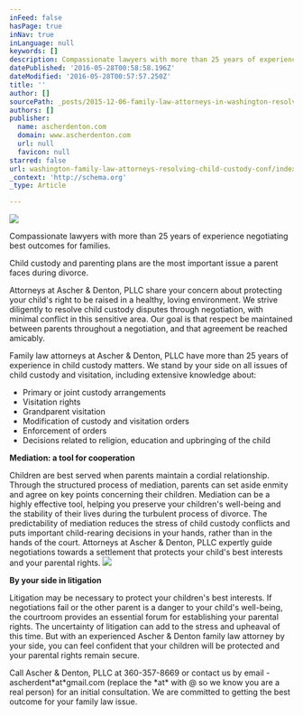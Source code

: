 ```yaml
---
inFeed: false
hasPage: true
inNav: true
inLanguage: null
keywords: []
description: Compassionate lawyers with more than 25 years of experience negotiating best outcomes for families.
datePublished: '2016-05-28T00:58:58.196Z'
dateModified: '2016-05-28T00:57:57.250Z'
title: ''
author: []
sourcePath: _posts/2015-12-06-family-law-attorneys-in-washington-resolve-child-custody-con.md
authors: []
publisher:
  name: ascherdenton.com
  domain: www.ascherdenton.com
  url: null
  favicon: null
starred: false
url: washington-family-law-attorneys-resolving-child-custody-conf/index.html
_context: 'http://schema.org'
_type: Article

---
```

![](https://the-grid-user-content.s3-us-west-2.amazonaws.com/e02cb4b2-454d-49bc-bb1d-9b608c003848.jpg)

Compassionate lawyers with more than 25 years of experience negotiating best outcomes for families.

Child custody and parenting plans are the most important issue a parent faces during divorce.

Attorneys at Ascher & Denton, PLLC share your concern about protecting your child's right to be raised in a healthy, loving environment. We strive diligently to resolve child custody disputes through negotiation, with minimal conflict in this sensitive area. Our goal is that respect be maintained between parents throughout a negotiation, and that agreement be reached amicably.

Family law attorneys at Ascher & Denton, PLLC have more than 25 years of experience in child custody matters. We stand by your side on all issues of child custody and visitation, including extensive knowledge about:

* Primary or joint custody arrangements
* Visitation rights
* Grandparent visitation
* Modification of custody and visitation orders
* Enforcement of orders
* Decisions related to religion, education and upbringing of the child

**Mediation: a tool for cooperation**

Children are best served when parents maintain a cordial relationship. Through the structured process of mediation, parents can set aside enmity and agree on key points concerning their children. Mediation can be a highly effective tool, helping you preserve your children's well-being and the stability of their lives during the turbulent process of divorce. The predictability of mediation reduces the stress of child custody conflicts and puts important child-rearing decisions in your hands, rather than in the hands of the court. Attorneys at Ascher & Denton, PLLC expertly guide negotiations towards a settlement that protects your child's best interests and your parental rights.
![](https://the-grid-user-content.s3-us-west-2.amazonaws.com/fd866475-4003-45f6-ab08-b39e9f5da3cc.jpg)

**By your side in litigation**

Litigation may be necessary to protect your children's best interests. If negotiations fail or the other parent is a danger to your child's well-being, the courtroom provides an essential forum for establishing your parental rights. The uncertainty of litigation can add to the stress and upheaval of this time. But with an experienced Ascher & Denton family law attorney by your side, you can feel confident that your children will be protected and your parental rights remain secure.

Call Ascher & Denton, PLLC at 360-357-8669 or contact us by email -ascherdent\*at\*gmail.com (replace the \*at\* with @ so we know you are a real person) for an initial consultation. We are committed to getting the best outcome for your family law issue.